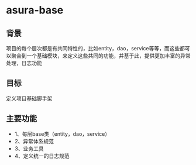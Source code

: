 # asura-base
## 背景
项目的每个层次都是有共同特性的，比如entity，dao，service等等，而这些都可以聚合到一个基础模块，来定义这些共同的功能，并基于此，提供更加丰富的异常处理，日志功能
## 目标
定义项目基础脚手架
## 主要功能
* 1、每层base类（entity，dao，service）
* 2、异常体系规范
* 3、业务工具
* 4、定义统一的日志规范